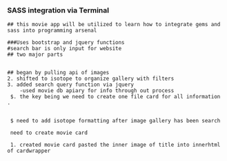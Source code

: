 ### SASS integration via Terminal

    ## this movie app will be utilized to learn how to integrate gems and sass into programming arsenal
    
    ###Uses bootstrap and jquery functions 
    #search bar is only input for website    
    ## two major parts
    
    
    ## began by pulling api of images
    2. shifted to isotope to organize gallery with filters
    3. added search query function via jquery
        -used movie db apiary for info through out process
     $. the key being we need to create one file card for all information .   
     
     
     $ need to add isotope formatting after image gallery has been search
     
     need to create movie card 
     
     1. created movie card pasted the inner image of title into innerhtml of cardwrapper
        
    
    
    